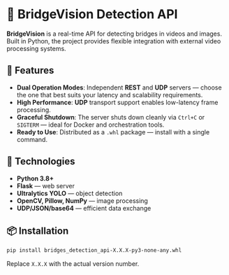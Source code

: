 # 🌉 BridgeVision Detection API
**BridgeVision** is a real-time API for detecting bridges in videos and images. Built in Python, the project provides flexible integration with external video processing systems.

## 🚀 Features
- **Dual Operation Modes**:
  Independent **REST** and **UDP** servers — choose the one that best suits your latency and scalability requirements.
- **High Performance**:
  **UDP** transport support enables low-latency frame processing.
- **Graceful Shutdown**:
  The server shuts down cleanly via `Ctrl+C` or `SIGTERM` — ideal for Docker and orchestration tools.
- **Ready to Use**:
  Distributed as a `.whl` package — install with a single command.

## 🧪 Technologies
- **Python 3.8+**
- **Flask** — web server
- **Ultralytics YOLO** — object detection
- **OpenCV, Pillow, NumPy** — image processing
- **UDP/JSON/base64** — efficient data exchange

## 📦 Installation
```bash
pip install bridges_detection_api-X.X.X-py3-none-any.whl
```
Replace `X.X.X` with the actual version number.
